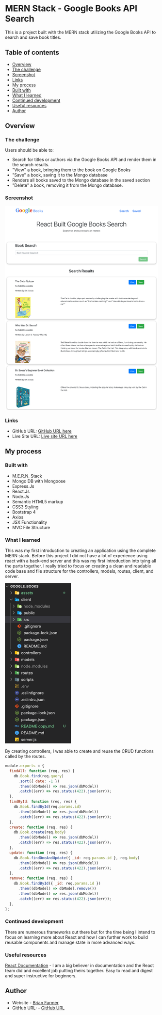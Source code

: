 # MERN Stack - Google Books API Search

This is a project built with the MERN stack utilizing the Google Books API to search and save book titles.

## Table of contents

- [Overview](#overview)
- [The challenge](#the-challenge)
- [Screenshot](#screenshot)
- [Links](#links)
- [My process](#my-process)
- [Built with](#built-with)
- [What I learned](#what-i-learned)
- [Continued development](#continued-development)
- [Useful resources](#useful-resources)
- [Author](#author)

## Overview

### The challenge

Users should be able to:

- Search for titles or authors via the Google Books API and render them in the search results. 
- "View" a book, bringing them to the book on Google Books
- "Save" a book, saving it to the Mongo database
- Renders all books saved to the Mongo database in the saved section
- "Delete" a book, removing it from the Mongo database.


### Screenshot

![](./assets/gbooks-search.png)

### Links

- GitHub URL: [GitHub URL here](https://github.com/brianlfarmerllc/Google_Books)
- Live Site URL: [Live site URL here](https://gbooks-search-brianlfarmerllc.herokuapp.com/)

## My process

### Built with

- M.E.R.N. Stack
- Mongo DB with Mongoose  
- Express.Js   
- React.Js
- Node.Js
- Semantic HTML5 markup
- CSS3 Styling
- Bootstrap 4
- Axios
- JSX Functionality
- MVC File Structure

### What I learned

This was my first introduction to creating an application using the complete MERN stack. Before this project I did not have a lot of experience using react with a back-end server and this was my first introduction into tying all the parts together. I really tried to focus on creating a clean and readable code base and file structure for the controllers, models, routes, client, and server. 

![](./assets/files.png)

By creating controllers, I was able to create and reuse the CRUD functions called by the routes.    

```js
module.exports = {
  findAll: function (req, res) {
    db.Book.find(req.query)
      .sort({ date: -1 })
      .then((dbModel) => res.json(dbModel))
      .catch((err) => res.status(422).json(err));
  },
  findById: function (req, res) {
    db.Book.findById(req.params.id)
      .then((dbModel) => res.json(dbModel))
      .catch((err) => res.status(422).json(err));
  },
  create: function (req, res) {
    db.Book.create(req.body)
      .then((dbModel) => res.json(dbModel))
      .catch((err) => res.status(422).json(err));
  },
  update: function (req, res) {
    db.Book.findOneAndUpdate({ _id: req.params.id }, req.body)
      .then((dbModel) => res.json(dbModel))
      .catch((err) => res.status(422).json(err));
  },
  remove: function (req, res) {
    db.Book.findById({ _id: req.params.id })
      .then((dbModel) => dbModel.remove())
      .then((dbModel) => res.json(dbModel))
      .catch((err) => res.status(422).json(err));
  },
};
```

### Continued development

There are numerous frameworks out there but for the time being I intend to focus on learning more about React and how I can further work to build reusable components and manage state in more advanced ways. 

### Useful resources

[React Documentation](https://reactjs.org/docs/getting-started.html/) - I am a big believer in documentation and the React team did and excellent job putting theirs together. Easy to read and digest and super instructive for beginners.

## Author

- Website - [Brian Farmer](https://brianlfarmerllc-biosite.netlify.app/)
- GitHub URL: - [GitHub URL](https://github.com/brianlfarmerllc)

